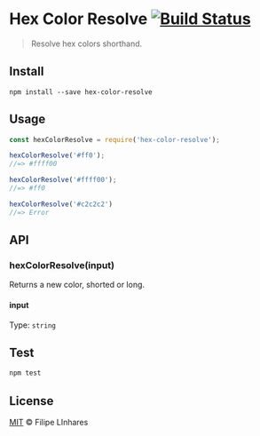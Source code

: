 # Hex Color Resolve [![Build Status](https://travis-ci.org/filipelinhares/hex-color-resolve.svg?branch=master)](https://travis-ci.org/filipelinhares/hex-color-resolve)

> Resolve hex colors shorthand.

## Install
```
npm install --save hex-color-resolve
```

## Usage
```js
const hexColorResolve = require('hex-color-resolve');

hexColorResolve('#ff0');
//=> #ffff00

hexColorResolve('#ffff00');
//=> #ff0

hexColorResolve('#c2c2c2')
//=> Error
```

## API
### hexColorResolve(input)

Returns a new color, shorted or long.

#### input

Type: `string`

## Test

```sh
npm test
```

## License
[MIT](LICENSE.md) © Filipe LInhares
